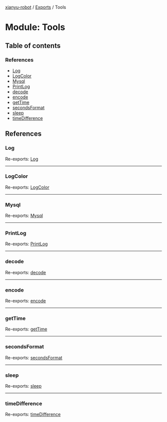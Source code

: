 [xianyu-robot](../README.md) / [Exports](../modules.md) / Tools

# Module: Tools

## Table of contents

### References

- [Log](tools.md#log)
- [LogColor](tools.md#logcolor)
- [Mysql](tools.md#mysql)
- [PrintLog](tools.md#printlog)
- [decode](tools.md#decode)
- [encode](tools.md#encode)
- [getTime](tools.md#gettime)
- [secondsFormat](tools.md#secondsformat)
- [sleep](tools.md#sleep)
- [timeDifference](tools.md#timedifference)

## References

### Log

Re-exports: [Log](../classes/tools_printlog.log.md)

___

### LogColor

Re-exports: [LogColor](../enums/tools_printlog.logcolor.md)

___

### Mysql

Re-exports: [Mysql](../classes/tools_mysql.mysql.md)

___

### PrintLog

Re-exports: [PrintLog](tools_printlog.md#printlog)

___

### decode

Re-exports: [decode](tools_tools.md#decode)

___

### encode

Re-exports: [encode](tools_tools.md#encode)

___

### getTime

Re-exports: [getTime](tools_tools.md#gettime)

___

### secondsFormat

Re-exports: [secondsFormat](tools_tools.md#secondsformat)

___

### sleep

Re-exports: [sleep](tools_tools.md#sleep)

___

### timeDifference

Re-exports: [timeDifference](tools_tools.md#timedifference)
